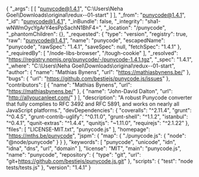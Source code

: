 {
  "_args": [
    [
      "punycode@1.4.1",
      "C:\\Users\\Neha Goel\\Downloads\\original\\redux--01-start"
    ]
  ],
  "_from": "punycode@1.4.1",
  "_id": "punycode@1.4.1",
  "_inBundle": false,
  "_integrity": "sha1-wNWmOycYgArY4esPpSachN1BhF4=",
  "_location": "/punycode",
  "_phantomChildren": {},
  "_requested": {
    "type": "version",
    "registry": true,
    "raw": "punycode@1.4.1",
    "name": "punycode",
    "escapedName": "punycode",
    "rawSpec": "1.4.1",
    "saveSpec": null,
    "fetchSpec": "1.4.1"
  },
  "_requiredBy": [
    "/node-libs-browser",
    "/tough-cookie"
  ],
  "_resolved": "https://registry.npmjs.org/punycode/-/punycode-1.4.1.tgz",
  "_spec": "1.4.1",
  "_where": "C:\\Users\\Neha Goel\\Downloads\\original\\redux--01-start",
  "author": {
    "name": "Mathias Bynens",
    "url": "https://mathiasbynens.be/"
  },
  "bugs": {
    "url": "https://github.com/bestiejs/punycode.js/issues"
  },
  "contributors": [
    {
      "name": "Mathias Bynens",
      "url": "https://mathiasbynens.be/"
    },
    {
      "name": "John-David Dalton",
      "url": "http://allyoucanleet.com/"
    }
  ],
  "description": "A robust Punycode converter that fully complies to RFC 3492 and RFC 5891, and works on nearly all JavaScript platforms.",
  "devDependencies": {
    "coveralls": "^2.11.4",
    "grunt": "^0.4.5",
    "grunt-contrib-uglify": "^0.11.0",
    "grunt-shell": "^1.1.2",
    "istanbul": "^0.4.1",
    "qunit-extras": "^1.4.4",
    "qunitjs": "~1.11.0",
    "requirejs": "^2.1.22"
  },
  "files": [
    "LICENSE-MIT.txt",
    "punycode.js"
  ],
  "homepage": "https://mths.be/punycode",
  "jspm": {
    "map": {
      "./punycode.js": {
        "node": "@node/punycode"
      }
    }
  },
  "keywords": [
    "punycode",
    "unicode",
    "idn",
    "idna",
    "dns",
    "url",
    "domain"
  ],
  "license": "MIT",
  "main": "punycode.js",
  "name": "punycode",
  "repository": {
    "type": "git",
    "url": "git+https://github.com/bestiejs/punycode.js.git"
  },
  "scripts": {
    "test": "node tests/tests.js"
  },
  "version": "1.4.1"
}
